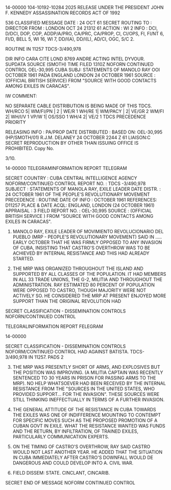 14-00000
104-10192-10284
2025 RELEASE UNDER THE PRESIDENT JOHN F. KENNEDY ASSASSINATION RECORDS ACT OF 1992

536
CLASSIFIED MESSAGE
DATE : 24 OCT 61
SECRET
ROUTING
TO : DIRECTOR
FROM : LONDON
OCT 24 21312 61
ACTION : WI 2
INFO : DCI, D/DCI, DOP, COP, ADDP/A/PRO, CA/PRC, CA/PROP, CI, CI/OPS, FI, FI/NT 6, FI/D, BELL 5, WI 16, WI 7, DD/I(A), DD/I(L), AD/CI, OGC, S/C 2.

ROUTINE
IN 11257
TDCS-3/490,978

DIR INFO CARA CITE LOND 8769
ANDRE ACTING
INTEL DYVOUR.
SUPDATA SOURCE (SMOTH)
TIME FILED 1310Z
NOFORN CONTINUED CONTROL OEL-30,995 CUBA
SUBJ: STATEMENTS OF MANOLO RAY
OOI OCTOBER 1961
PADA ENGLAND LONDON 24 OCTOBER 1961
SOURCE : (OFFICIAL BRITISH SERVICE) FROM "SOURCE WITH GOOD CONTACTS AMONG EXILES IN CARACAS".

IW COMMENT:

NO SEPARATE CABLE DISTRIBUTION IS BEING MADE OF THIS TDCS.
WH/RCO 5| WM/FI/PN | 2 | WE/R 1
WH/RE 1| WM/PACY | 2| VE/GR 2
WM/FI 2| WH/I/V 1
VP/W 1| OS/SSO 1
WH/4 2| VE/2 1
TDCS PRECEDENCE
PRIORITY

RELEASING INFO : PA/PROP
DATE DISTRIBUTED : BASED ON: OEL-30,995
(HP/SMOTH/01)
R.J.M. DELANEY
24 OCTOBER 2244 Z 61 LIAISON:C
SECRET
REPRODUCTION BY OTHER THAN ISSUING OFFICE IS PROHIBITED.
Copy No.

3/10.

14-00000
TELEGRAMINFORMATION REPORT TELEGRAM

SECRET
COUNTRY : CUBA
CENTRAL INTELLIGENCE AGENCY
NOFORM/CONTINUED CONTROL
REPORT NO. : TDCS -3/490,978
SUBJECT : STATEMENTS OF MANOLA RAY, EXILE LEADER DATE DISTR. : 24 OCTOBER 1961
OF THE PEOPLE'S REVOLUTIONARY MOVEMENT
PRECEDENCE : ROUTINE
DATE OF
INFO
: OCTOBER 1961 REFERENCES: D11257
PLACE &
DATE ACQL: ENGLAND, LONDON (24 OCTOBER 1961)
APPRAISAL : 3
FIELD REPORT NO. : OEL-30,995
SOURCE : (OFFICIAL BRITISH SERVICE ) FROM "SOURCE WITH GOOD CONTACTS AMONG EXILES
IN CARACAS".

1. MANOLO RAY, EXILE LEADER OF MOVIMIENTO REVOLUCIONARIO
DEL PUEBLO (MRP - PEOPLE'S REVOLUTIONARY MOVEMENT) SAID IN .....
EARLY OCTOBER THAT HE WAS FIRMLY OPPOSED TO ANY INVASION OF CUBA,
INSISTING THAT CASTRO'S OVERTHROW WAS TO BE ACHIEVED BY INTERNAL
RESISTANCE AND THIS HAD ALREADY STARTED.

2. THE MRP WAS ORGANIZED THROUGHOUT THE ISLAND AND SUPPORTED
BY ALL CLASSES OF THE POPULATION. IT HAD MEMBERS IN ALL 33
TRADE UNIONS, THE G-2, MILITIA AND THROUGHOUT THE ADMINISTRATION.
RAY ESTIMATED 80 PERCENT OF POPULATION WERE OPPOSED TO CASTRO,
THOUGH MAJORITY WERE NOT ACTIVELY SO. HE CONSIDERED THE MRP AT
PRESENT ENJOYED MORE SUPPORT THAN THE ORIGINAL REVOLUTION HAD

SECRET
CLASSIFICATION - DISSEMINATION CONTROLS
NOFORN/CONTINUED CONTROL

TELEGRALINFORMATION REPORT FELEGRAM

14-00000

SECRET
CLASSIFICATION - DISSEMINATION CONTROLS
NOFORM/CONTINUED CONTROL
HAD AGAINST BATISTA.
TDCS-3/490,978
IN 11257.
PADS 2

3. THE MRP WAS PRESENTLY SHORT OF ARMS, AND EXPLOSIVES BUT THE
POSITION WAS IMPROVING. (A MILITIA CAPTAIN WAS RECENTLY
SENTENCED TO 30 YEARS IN PRISON FOR PASSING ARMS TO THE MRP).
NO HELP WHATSOEVER HAD BEEN RECEIVED BY THE INTERNAL RESISTANCE
FROM THE "SOURCES IN THE UNITED STATES, WHO PROVIDED SUPPORT...
FOR THE INVASION". THESE SOURCES WERE STILL THINKING
INEFFECTUALLY IN TERMS OF A FURTHER INVASION.

4. THE GENERAL ATTITUDE OF THE RESISTANCE IN CUBA TOWARDS
THE EXILES WAS ONE OF INDIFFERENCE MOUNTING TO CONTEMPT FOR
SPECIFIC MOVES SUCH AS THE PROPOSED PROMOTION OF A CUBAN GOVT
IN EXILE. WHAT THE RESISTANCE WANTED WAS FUNDS AND THE RETURN,
BY INFILTRATION, OF TRAINED EXILES, PARTICULARLY COMMUNICATION
EXPERTS.

5. ON THE TIMING OF CASTRO'S OVERTHROW, RAY SAID CASTRO WOULD
NOT LAST ANOTHER YEAR. HE ADDED THAT THE SITUATION IN CUBA
IMMEDIATELY AFTER CASTRO'S DOWNFALL WOULD DE DANGEROUS AND COULD
DEVELOP INTO A. CIVIL WAR.

6. FIELD DISSEM: STATE. CINCLANT, CINCARIB.

SECRET
END OF MESSAGE
NOFORM CONTINUED CONTROL
